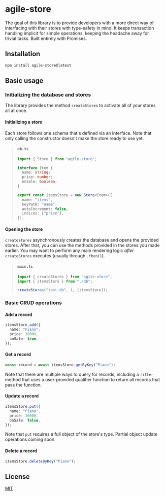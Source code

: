# agile-store

The goal of this library is to provide developers with a more direct way of interfacing with their stores with type-safety in mind. It keeps transaction handling implicit for simple operations, keeping the headache away for trivial tasks. Built entirely with Promises.

## Installation

```sh
npm install agile-store@latest
```

## Basic usage

### Initializing the database and stores

The library provides the method `createStores` to activate all of your stores all at once.

#### Initializing a store

Each store follows one schema that's defined via an interface. Note that only calling the constructor doesn't make the store ready to use yet.

<blockquote>

#### **`db.ts`**

```ts
import { Store } from "agile-store";

interface Item {
  name: string;
  price: number;
  onSale: boolean;
}

export const itemsStore = new Store<Item>({
  name: "items",
  keyPath: "name",
  autoIncrement: false,
  indices: ["price"],
});
```

</blockquote>

#### Opening the store

`createStores` asynchronously creates the database and opens the provided stores. After that, you can use the methods provided in the stores you made earlier. You may want to perform any main rendering logic _after_ `createStores` executes (usually through `.then()`).

<blockquote>

#### **`main.ts`**

```ts
import { createStores } from "agile-store";
import { itemsStore } from "./db";

createStores("test-db", 1, [itemsStore]);
```

</blockquote>

### Basic CRUD operations

#### Add a record

```ts
itemsStore.add({
  name: "Piano",
  price: 10000,
  onSale: true,
});
```

#### Get a record

```ts
const record = await itemsStore.getByKey("Piano");
```

Note that there are multiple ways to query for records, including a `filter` method that uses a user-provided qualifier function to return all records that pass the function.

#### Update a record

```ts
itemsStore.put({
  name: "Piano",
  price: 10000,
  onSale: false,
});
```

Note that `put` requires a full object of the store's type. Partial object update operations coming soon.

#### Delete a record

```ts
itemsStore.deleteByKey("Piano");
```

## License

[MIT](https://en.wikipedia.org/wiki/MIT_License)
